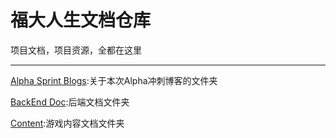 # 福大人生文档仓库

项目文档，项目资源，全都在这里

-----

[Alpha Sprint Blogs](./AlphaSprintBlogs/):关于本次Alpha冲刺博客的文件夹

[BackEnd Doc](./BackEndDoc/):后端文档文件夹

[Content](./Content):游戏内容文档文件夹

